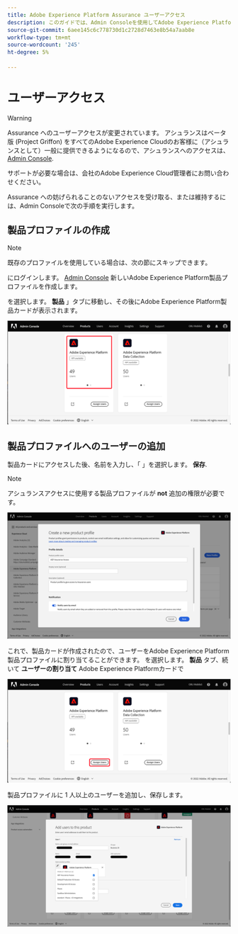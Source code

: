 ```yaml
---
title: Adobe Experience Platform Assurance ユーザーアクセス
description: このガイドでは、Admin Consoleを使用してAdobe Experience Platform Assurance に管理し、ユーザーがアクセスできるようにする方法について説明します。
source-git-commit: 6aee145c6c778730d1c2728d7463e8b54a7aab8e
workflow-type: tm+mt
source-wordcount: '245'
ht-degree: 5%

---
```



# ユーザーアクセス

>[!WARNING]
>
>Assurance へのユーザーアクセスが変更されています。 アシュランスはベータ版 (Project Griffon) をすべてのAdobe Experience Cloudのお客様に（アシュランスとして）一般に提供できるようになるので、アシュランスへのアクセスは、 [Admin Console](https://helpx.adobe.com/jp/enterprise/using/admin-console.html).
>
>サポートが必要な場合は、会社のAdobe Experience Cloud管理者にお問い合わせください。

Assurance への妨げられることのないアクセスを受け取る、または維持するには、Admin Consoleで次の手順を実行します。

## 製品プロファイルの作成

>[!NOTE]
>
>既存のプロファイルを使用している場合は、次の節にスキップできます。

にログインします。 [Admin Console](https://adminconsole.adobe.com/) 新しいAdobe Experience Platform製品プロファイルを作成します。

を選択します。 **製品** 」タブに移動し、その後にAdobe Experience Platform製品カードが表示されます。

![Adobe Experience Platform Assurance 分析ビュー](./images/get-access/analytics-view.png)

## 製品プロファイルへのユーザーの追加

製品カードにアクセスした後、名前を入力し、「 」を選択します。 **保存**.

>[!NOTE]
>
>アシュランスアクセスに使用する製品プロファイルが **not** 追加の権限が必要です。

![Adobe Experience Platform製品プロファイル](./images/get-access/product-profile.png)

これで、製品カードが作成されたので、ユーザーをAdobe Experience Platform製品プロファイルに割り当てることができます。 を選択します。 **製品** タブ、続いて **ユーザーの割り当て** Adobe Experience Platformカードで

![製品プロファイルへのユーザーの割り当て](./images/get-access/assign-users.png)

製品プロファイルに 1 人以上のユーザーを追加し、保存します。

![製品プロファイルへのユーザーの追加](./images/get-access/add-users.png)
